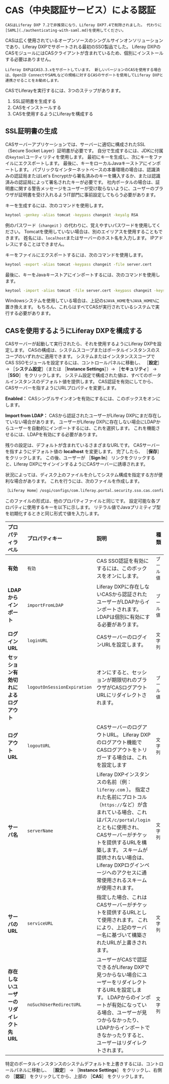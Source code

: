 # CAS（中央認証サービス）による認証

```{important}
CASはLiferay DXP 7.2で非推奨になり、Liferay DXP7.4で削除されました。 代わりに[SAML](./authenticating-with-saml.md)を使用してください。 
```

CASは広く使用されているオープンソースのシングルサインオンソリューションであり、Liferay DXPでサポートされる最初のSSO製品でした。 Liferay DXPのCASモジュールにはCASクライアントが含まれているため、個別にインストールする必要はありません。

```{note}
Liferay DXPはCAS3.3.xをサポートしています。 新しいバージョンのCASを使用する場合は、OpenID ConnectやSAMLなどの規格に対するCASのサポートを使用してLiferay DXPと連携させることをお勧めします。
```

CASでLiferayを実行するには、3つのステップがあります。

1. SSL証明書を生成する
1. CASをインストールする
1. CASを使用するようにLiferayを構成する

## SSL証明書の生成

CASサーバーアプリケーションでは、サーバーに適切に構成されたSSL（Secure Socket Layer）証明書が必要です。 自分で生成するには、JDKに付属の`keytool`ユーティリティを使用します。 最初にキーを生成し、次にキーをファイルにエクスポートします。 最後に、キーをローカルJavaキーストアにインポートします。 パブリックなインターネットベースの本番環境の場合は、認識済みの認証局またはLet's Encryptから署名済みのキーを購入するか、または認識済みの認証局によって署名されたキーが必要です。 社内ポータルの場合は、証明書に関する警告メッセージをユーザーが受け取らないように、ユーザーのブラウザが証明書を受け入れるようIT部門に事前設定してもらう必要があります。

キーを生成するには、次のコマンドを使用します。

```bash
keytool -genkey -alias tomcat -keypass changeit -keyalg RSA
```

例のパスワード（`changeit` ）の代わりに、覚えやすいパスワードを使用してください。 Tomcatを使用していない場合は、別のエイリアスを使用することもできます。 姓名には、`localhost`またはサーバーのホスト名を入力します。 IPアドレスにすることはできません。

キーをファイルにエクスポートするには、次のコマンドを使用します。

```bash
keytool -export -alias tomcat -keypass changeit -file server.cert
```

最後に、キーをJavaキーストアにインポートするには、次のコマンドを使用します。

```bash
keytool -import -alias tomcat -file server.cert -keypass changeit -keystore $JAVA_HOME/jre/lib/security/cacerts
```

Windowsシステムを使用している場合は、上記の`$JAVA_HOME`を`%JAVA_HOME%`に置き換えます。 もちろん、これらはすべてCASが実行されているシステムで実行する必要があります。

## CASを使用するようにLiferay DXPを構成する

CASサーバーが起動して実行されたら、それを使用するようにLiferay DXPを設定します。 CASの構成は、システムスコープまたはポータルインスタンスのスコープのいずれかに適用できます。 システムまたはインスタンススコープでCAS SSOモジュールを設定するには、コントロールパネルに移動し、 ［**設定**］ &rarr; ［**システム設定**］（または ［**Instance Settings**］）&rarr; ［**セキュリティ**］ &rarr; ［**SSO**］ をクリックします。 システム設定で構成された値は、すべてのポータルインスタンスのデフォルト値を提供します。 CAS認証を有効にしてから、CASサーバーを指すようにURLプロパティを変更します。

**Enabled：** CASシングルサインオンを有効にするには、このボックスをオンにします。

**Import from LDAP：** CASから認証されたユーザーがLiferay DXPにまだ存在していない場合があります。 ユーザーがLiferay DXPに存在しない場合にLDAPからユーザーを自動的にインポートするには、これを選択します。 これを機能させるには、LDAPを有効にする必要があります。

残りの設定は、デフォルトが含まれているさまざまなURLです。 CASサーバーを指すようにデフォルト値の **localhost** を変更します。 完了したら、 ［**保存**］ をクリックします。 この後、ユーザーが ［**Sign In**］ リンクをクリックすると、Liferay DXPにサインインするようにCASサーバーに誘導されます。

状況によっては、ディスク上のファイルを介してシステム構成を指定する方が便利な場合があります。 これを行うには、次のファイルを作成します。

```bash
［Liferay Home］/osgi/configs/com.liferay.portal.security.sso.cas.configuration.CASConfiguration.config
```

このファイルの形式は、他のプロパティファイルと同じです。 設定可能な各プロパティに使用するキーを以下に示します。 リテラル値でJavaプリミティブ型を初期化するときと同じ形式で値を入力します。

| プロパティラベル                 | プロパティキー                     | 説明                                                                                                                                                                                                  | 種類     |
|:------------------------ |:--------------------------- |:--------------------------------------------------------------------------------------------------------------------------------------------------------------------------------------------------- |:------ |
| **有効** | `有効`                        | CAS SSO認証を有効にするには、このボックスをオンにします。                                                                                                                                                                    | `ブール値` |
| **LDAPからインポート** | `importFromLDAP`            | Liferay DXPに存在しないCASから認証されたユーザーがLDAPからインポートされます。 LDAPは個別に有効にする必要があります。                                                                                                                              | `ブール値` |
| **ログインURL** | `loginURL`                  | CASサーバーのログインURLを設定します。                                                                                                                                                                              | `文字列`  |
| **セッション有効切れによるログアウト** | `logoutOnSessionExpiration` | オンにすると、セッションが期限切れのブラウザがCASログアウトURLにリダイレクトされます。                                                                                                                                                      | `ブール値` |
| **ログアウトURL** | `logoutURL`                 | CASサーバーのログアウトURL。 Liferay DXPのログアウト機能でCASログアウトをトリガーする場合は、これを設定します                                                                                                                                   | `文字列`  |
| **サーバ名** | `serverName`                | Liferay DXPインスタンスの名前（例：`liferay.com` ）。 指定された名前にプロトコル（`https://`など）が含まれている場合、これはパス`/c/portal/login`とともに使用され、CASサーバーがチケットを提供するURLを構築します。 スキームが提供されない場合は、Liferay DXPログインページへのアクセスに通常使用されるスキームが使用されます。 | `文字列`  |
| **サーバのURL** | `serviceURL`                | 指定した場合、これはCASサーバーがチケットを提供するURLとして使用されます。 これにより、上記のサーバー名に基づいて構築されたURLが上書きされます。                                                                                                                       | `文字列`  |
| **存在しないユーザーのリダイレクト先URL** | `noSuchUserRedirectURL`     | ユーザーがCASで認証できるがLiferay DXPで見つからない場合にユーザーをリダイレクトするURLを設定します。 LDAPからのインポートが有効になっている場合、ユーザーが見つからなかったり、LDAPからインポートできなかったりすると、ユーザーはリダイレクトされます。                                                           | `文字列`  |

特定のポータルインスタンスのシステムデフォルトを上書きするには、コントロールパネルに移動し、 ［**設定**］ &rarr; ［**Instance Settings**］ をクリックし、右側の ［**認証**］ をクリックしてから、上部の ［**CAS**］ をクリックします。
